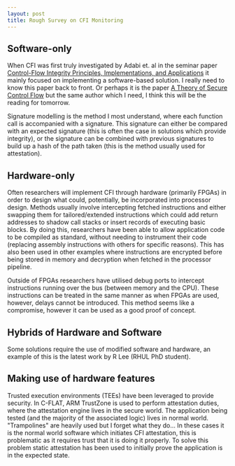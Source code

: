 ```yaml
---
layout: post
title: Rough Survey on CFI Monitoring
---
```


## Software-only

When CFI was first truly investigated by Adabi et. al in the seminar paper <a href="http://portal.acm.org/citation.cfm?doid=1102120.1102165">Control-Flow Integrity Principles, Implementations, and Applications</a> it mainly focused on implementing a software-based solution. I really need to know this paper back to front. Or perhaps it is the paper <a href="http://e-collection.library.ethz.ch/view/eth:46700">A Theory of Secure Control Flow</a> but the same author which I need, I think this will be the reading for tomorrow.

Signature modelling is the method I most understand, where each function call is accompanied with a signature. This signature can either be compared with an expected signature (this is often the case in solutions which provide integrity), or the signature can be combined with previous signatures to build up a hash of the path taken (this is the method usually used for attestation).

## Hardware-only

Often researchers will implement CFI through hardware (primarily FPGAs) in order to design what could, potentially, be incorporated into processor design. Methods usually involve intercepting fetched instructions and either swapping them for tailored/extended instructions which could add return addresses to shadow call stacks or insert records of executing basic blocks. By doing this, researchers have been able to allow application code to be compiled as standard, without needing to instrument their code (replacing assembly instructions with others for specific reasons). This has also been used in other examples where instructions are encrypted before being stored in memory and decryption when fetched in the processor pipeline.

Outside of FPGAs researchers have utilised debug ports to intercept instructions running over the bus (between memory and the CPU). These instructions can be treated in the same manner as when FPGAs are used, however, delays cannot be introduced. This method seems like a compromise, however it can be used as a good proof of concept.

## Hybrids of Hardware and Software

Some solutions require the use of modified software and hardware, an example of this is the latest work by R Lee (RHUL PhD student).

## Making use of hardware features

Trusted execution environments (TEEs) have been leveraged to provide security. In C-FLAT, ARM TrustZone is used to perform attestation duties, where the attestation engine lives in the secure world. The application being tested (and the majority of the associated logic) lives in normal world. "Trampolines" are heavily used but I forget what they do...  In these cases it is the normal world software which initiates CFI attestation, this is problematic as it requires trust that it is doing it properly. To solve this problem static attestation has been used to initially prove the application is in the expected state.
